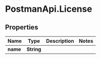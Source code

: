# PostmanApi.License

## Properties

Name | Type | Description | Notes
------------ | ------------- | ------------- | -------------
**name** | **String** |  | 


